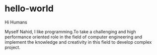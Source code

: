 # hello-world

Hi Humans

Myself Nahid, I like programming.To take a challenging and high performance oriented role in the field of computer engineering and implement the knowledge and creativity in this field to develop complex project. 

